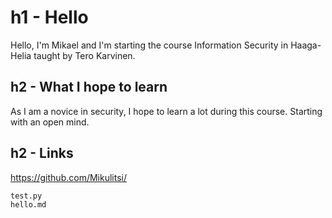 # h1 - Hello

Hello, I'm Mikael and I'm starting the course Information Security in Haaga-Helia taught by Tero Karvinen.

## h2 - What I hope to learn

As I am a novice in security, I hope to learn a lot during this course. Starting with an open mind.

## h2 - Links

https://github.com/Mikulitsi/

    test.py
    hello.md
